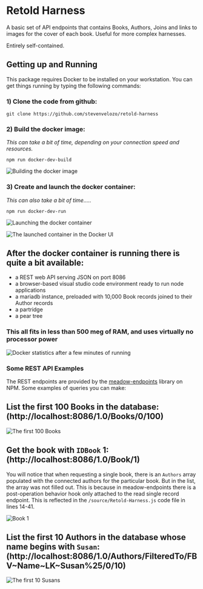 # Retold Harness

A basic set of API endpoints that contains Books, Authors, Joins and links to 
images for the cover of each book.  Useful for more complex harnesses.  

Entirely self-contained.

## Getting up and Running

This package requires Docker to be installed on your workstation.  You can get 
things running by typing the following commands:

### 1) Clone the code from github:

```
git clone https://github.com/stevenvelozo/retold-harness
```


### 2) Build the docker image:

_This can take a bit of time, depending on your connection speed and resources._

```
npm run docker-dev-build
```

![Building the docker image](./images/Docker-Build-Image.png)

### 3) Create and launch the docker container:

_This can also take a bit of time....._

```
npm run docker-dev-run
```

![Launching the docker container](./images/Docker-Run-Container.png)

![The launched container in the Docker UI](./images/Docker-Container-Launched.png)


## After the docker container is running there is quite a bit available:

* a REST web API serving JSON on port 8086
* a browser-based visual studio code environment ready to run node applications
* a mariadb instance, preloaded with 10,000 Book records joined to their Author records
* a partridge
* a pear tree

### This all fits in less than 500 meg of RAM, and uses virtually no processor power

![Docker statistics after a few minutes of running](./images/Docker-Container-Resources.png)

### Some REST API Examples

The REST endpoints are provided by the [meadow-endpoints](https://www.npmjs.com/package/meadow-endpoints) library on NPM.  Some examples of queries you can make:

## List the first 100 Books in the database: (http://localhost:8086/1.0/Books/0/100)

![The first 100 Books](./images/API-Book-List.png)
## Get the book with `IDBook` 1: (http://localhost:8086/1.0/Book/1)

You will notice that when requesting a single book, there is an `Authors` array populated with the connected authors for the particular book.  But in the list, the array was not filled out.  This is because in meadow-endpoints there is a post-operation behavior hook only attached to the read single record endpoint.  This is reflected in the `/source/Retold-Harness.js` code file in lines 14-41.

![Book 1](./images/API-Book-First.png)

## List the first 10 Authors in the database whose name begins with `Susan`:  (http://localhost:8086/1.0/Authors/FilteredTo/FBV~Name~LK~Susan%25/0/10)

![The first 10 Susans](./images/API-Author-Susans.png)